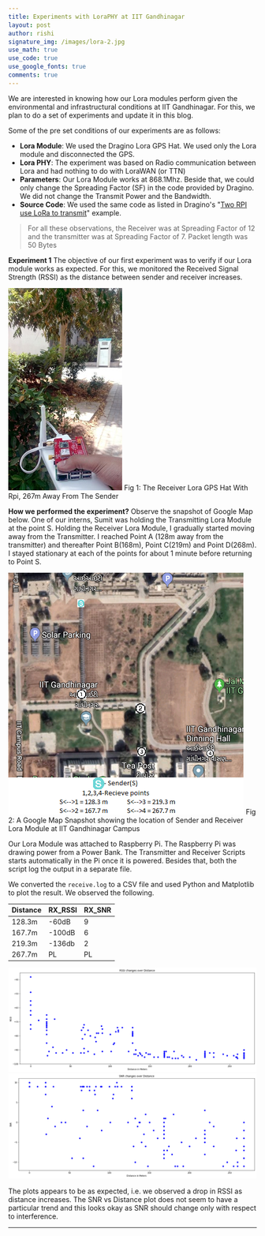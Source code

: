 ```yaml
---
title: Experiments with LoraPHY at IIT Gandhinagar
layout: post
author: rishi
signature_img: /images/lora-2.jpg
use_math: true
use_code: true
use_google_fonts: true
comments: true
---
```

We are interested in knowing how our Lora modules perform given the environmental and infrastructural conditions at IIT Gandhinagar. For this, we plan to do a set of experiments and update it in this blog. 


Some of the pre set conditions of our experiments are as follows:
- **Lora Module**: We used the Dragino Lora GPS Hat. We used only the Lora module and disconnected the GPS.
- **Lora PHY**: The experiment was based on Radio communication between Lora and had nothing to do with LoraWAN (or TTN)
- **Parameters**: Our Lora Module works at 868.1Mhz. Beside that, we could only change the Spreading Factor (SF) in the code provided by Dragino. We did not change the Transmit Power and the Bandwidth.
- **Source Code**: We used the same code as listed in Dragino's "[Two RPI use LoRa to transmit](https://wiki.dragino.com/index.php?title=Lora/GPS_HAT#Example3_--_Two_RPI_use_LoRa_to_transmit)" example.

>For all these observations, the Receiver was at Spreading Factor of 12 and the transmitter was at Spreading Factor of 7. Packet length was 50 Bytes


**Experiment 1** The objective of our first experiment was to verify if our Lora module works as expected. For this, we monitored the Received Signal Strength (RSSI) as the distance between sender and receiver increases.

![](/images/lora-1.jpg)
Fig 1: The Receiver Lora GPS Hat With Rpi, 267m Away From The Sender

**How we performed the experiment?** Observe the snapshot of Google Map below. One of our interns, Sumit was holding the Transmitting Lora Module at the point S. Holding the Receiver Lora Module, I gradually started moving away from the Transmitter. I reached Point A (128m away from the transmitter) and thereafter Point B(168m), Point C(219m) and Point D(268m). I stayed stationary at each of the points for about 1 minute before returning to Point S. 

![](/images/lora-map.png)
Fig 2: A Google Map Snapshot showing the location of Sender and Receiver Lora Module at IIT Gandhinagar Campus

Our Lora Module was attached to Raspberry Pi. The Raspberry Pi was drawing power from a Power Bank. The Transmitter and Receiver Scripts starts automatically in the Pi once it is powered. Besides that, both the script log the output in a separate file.

We converted the ```receive.log``` to a CSV file and used Python and Matplotlib to plot the result. We observed the following. 

|  Distance | RX_RSSI  |  RX_SNR |
|---|---|---|
|  128.3m |  -60dB |  9 |
|  167.7m |  -100dB |  6 |
|  219.3m |  -136db | 2  |
|  267.7m  |  PL | PL  |

![Lora Experiment 1 Observation 1](/images/lora-expt-1-fig.png)
![Lora Experiment 1 Observation 2](/images/lora-expt-1-fig2.png)

The plots appears to be as expected, i.e. we observed a drop in RSSI as distance increases. The SNR vs Distance plot does not seem to have a particular trend and this looks okay as SNR should change only with respect to interference.

---

